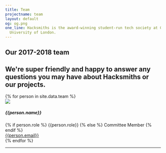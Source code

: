 ```yaml
---
title: Team
projectname: team
layout: default
og: og.png
one_line: Hacksmiths is the award-winning student-run tech society at Goldsmiths,
  University of London.
---
```


<section class="text-center team">
  <div class="container">
    <h1>Our 2017-2018 team</h1>
    <h2>We're super friendly and happy to answer any questions you may have about Hacksmiths or our projects.</h2>
    <div class="grid-columns">
      {% for person in site.data.team %}
        <div class="person">
          <img src="/assets/img/team/{{person.photo}}.jpg">
          <h5>{{person.name}}</h5>
          {% if person.role %}
            <span>{{person.role}}</span>
          {% else %}
            <span>Committee Member</span>
          {% endif %}
          <br><a href="mailto:{{person.email}}">{{person.email}}</a>
        </div>
      {% endfor %}
    </div>
  </div>
</section>

<hr>